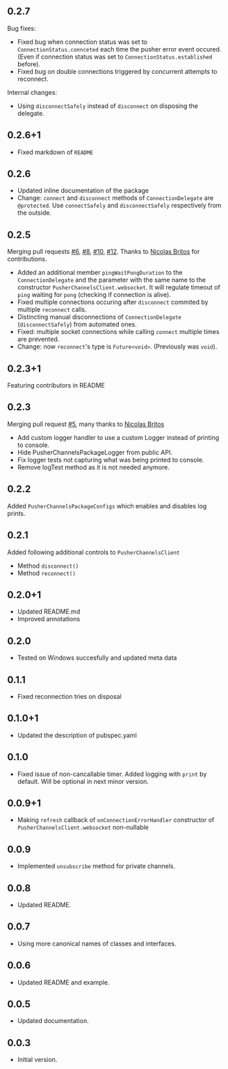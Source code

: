 ## 0.2.7
Bug fixes:
- Fixed bug when connection status was set to `ConnectionStatus.connceted` each time the pusher error event occured.
(Even if connection status was set to `ConnectionStatus.established` before).
- Fixed bug on double connections triggered by concurrent attempts to reconnect.

Internal changes:
- Using `disconnectSafely` instead of `disconnect` on disposing the delegate.
## 0.2.6+1
- Fixed markdown of `README`
## 0.2.6

- Updated inline documentation of the package
- Change: `connect` and `disconnect` methods of `ConnectionDelegate` are `@protected`. Use `connectSafely` and `disconnectSafely` respectively from the outside.
## 0.2.5
Merging pull requests [#6](https://github.com/mcfugger/dart_pusher_channels/pull/6),
[#8](https://github.com/mcfugger/dart_pusher_channels/pull/8), [#10](https://github.com/mcfugger/dart_pusher_channels/pull/10), [#12](https://github.com/mcfugger/dart_pusher_channels/pull/12). Thanks to [Nicolas Britos](https://github.com/nicobritos) for contributions.
- Added an additional member `pingWaitPongDuration` to the `ConnectionDelegate` and the parameter with the same name
to the constructor `PusherChannelsClient.websocket`. It will regulate timeout of `ping` waiting for `pong` (checking if connection is alive).
- Fixed multiple connections occuring after `disconnect` commited by multiple `reconnect` calls.
- Distincting manual disconnections of `ConnectionDelegate` (`disconnectSafely`) from automated ones.
- Fixed: multiple socket connections while calling `connect` multiple times are prevented.
- Change: now `reconnect`'s type is `Future<void>`. (Previously was `void`).
## 0.2.3+1

Featuring contributors in README
## 0.2.3

Merging pull request [#5](https://github.com/mcfugger/dart_pusher_channels/pull/5), many thanks to [Nicolas Britos](https://github.com/nicobritos)
- Add custom logger handler to use a custom Logger instead of printing to console.
- Hide PusherChannelsPackageLogger from public API.
- Fix logger tests not capturing what was being printed to console.
- Remove logTest method as it is not needed anymore.
## 0.2.2

Added `PusherChannelsPackageConfigs` which enables and disables log prints.
## 0.2.1

Added following additional controls to `PusherChannelsClient`
- Method `disconnect()`
- Method `reconnect()`
## 0.2.0+1

- Updated README.md
- Improved annotations
## 0.2.0

- Tested on Windows succesfully and updated meta data
## 0.1.1

- Fixed reconnection tries on disposal
## 0.1.0+1

- Updated the description of pubspec.yaml
## 0.1.0

- Fixed issue of non-cancallable timer. Added logging with `print` by default. Will be optional in next minor version.
## 0.0.9+1

- Making `refresh` callback of `onConnectionErrorHandler` constructor of `PusherChannelsClient.websocket` non-nullable
## 0.0.9

- Implemented `unsubscribe` method for private channels.
## 0.0.8

- Updated README.
## 0.0.7

- Using more canonical names of classes and interfaces.
## 0.0.6

- Updated README and example.
## 0.0.5

- Updated documentation.
## 0.0.3

- Initial version.
